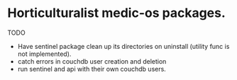 # Horticulturalist medic-os packages.

TODO
 - Have sentinel package clean up its directories on uninstall (utility func is not implemented).
 - catch errors in couchdb user creation and deletion
 - run sentinel and api with their own couchdb users.